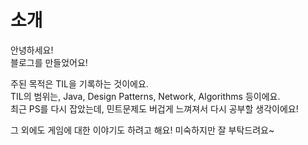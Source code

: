 # 소개
안녕하세요!  
블로그를 만들었어요!

주된 목적은 TIL을 기록하는 것이에요.  
TIL의 범위는, Java, Design Patterns, Network, Algorithms 등이에요.  
최근 PS를 다시 잡았는데, 민트문제도 버겁게 느껴져서 다시 공부할 생각이에요!  

그 외에도 게임에 대한 이야기도 하려고 해요! 미숙하지만 잘 부탁드려요~
